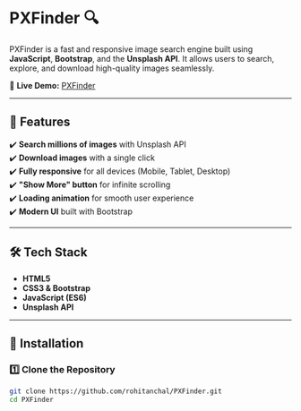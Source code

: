 # PXFinder 🔍  

PXFinder is a fast and responsive image search engine built using **JavaScript**, **Bootstrap**, and the **Unsplash API**. It allows users to search, explore, and download high-quality images seamlessly.  

🚀 **Live Demo:** [PXFinder](https://rohitanchal.github.io/PXFinder/)  

---

## 📸 Features  

✔️ **Search millions of images** with Unsplash API  
✔️ **Download images** with a single click  
✔️ **Fully responsive** for all devices (Mobile, Tablet, Desktop)  
✔️ **"Show More" button** for infinite scrolling  
✔️ **Loading animation** for smooth user experience  
✔️ **Modern UI** built with Bootstrap  

---

## 🛠 Tech Stack  

- **HTML5**  
- **CSS3 & Bootstrap**  
- **JavaScript (ES6)**  
- **Unsplash API**  

---

## 🎯 Installation  

### 1️⃣ Clone the Repository  
```bash
git clone https://github.com/rohitanchal/PXFinder.git
cd PXFinder
